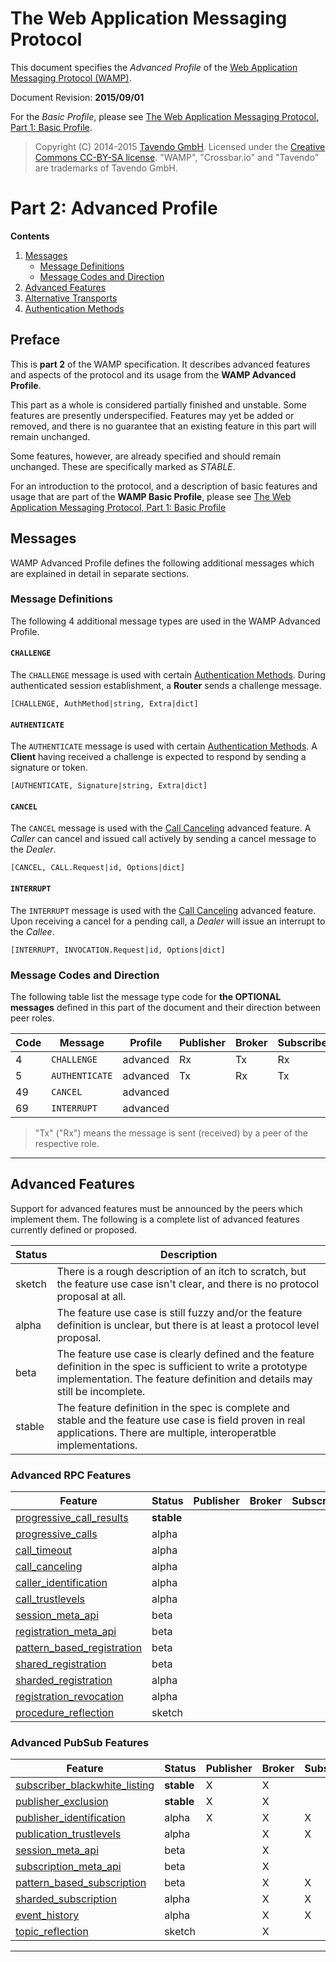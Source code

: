# The Web Application Messaging Protocol

This document specifies the *Advanced Profile* of the [Web Application Messaging Protocol (WAMP)](http://wamp.ws/).

Document Revision: **2015/09/01**

For the *Basic Profile*, please see [The Web Application Messaging Protocol, Part 1: Basic Profile](basic.md).

> Copyright (C) 2014-2015 [Tavendo GmbH](http://www.tavendo.com). Licensed under the [Creative Commons CC-BY-SA license](http://creativecommons.org/licenses/by-sa/3.0/). "WAMP", "Crossbar.io" and "Tavendo" are trademarks of Tavendo GmbH.


# Part 2: Advanced Profile

**Contents**

1. [Messages](#messages)
    * [Message Definitions](#message-definitions)
    * [Message Codes and Direction](#message-codes-and-direction)
2. [Advanced Features](#advanced-features)
3. [Alternative Transports](advanced/transports.md)
4. [Authentication Methods](advanced/authentication.md)


## Preface

This is **part 2** of the WAMP specification. It describes advanced features and aspects of the protocol and its usage from the **WAMP Advanced Profile**.

This part as a whole is considered partially finished and unstable. Some features are presently underspecified. Features may yet be added or removed, and there is no guarantee that an existing feature in this part will remain unchanged.

Some features, however, are already specified and should remain unchanged. These are specifically marked as *STABLE*.

For an introduction to the protocol, and a description of basic features and usage that are part of the **WAMP Basic Profile**, please see [The Web Application Messaging Protocol, Part 1: Basic Profile](basic.md)


## Messages

WAMP Advanced Profile defines the following additional messages which are explained in detail in separate sections.

### Message Definitions

The following 4 additional message types are used in the WAMP Advanced Profile.

#### `CHALLENGE`

The `CHALLENGE` message is used with certain [Authentication Methods](advanced/authentication.md). During authenticated session establishment, a **Router** sends a challenge message.

    [CHALLENGE, AuthMethod|string, Extra|dict]

#### `AUTHENTICATE`

The `AUTHENTICATE` message is used with certain [Authentication Methods](advanced/authentication.md). A **Client** having received a challenge is expected to respond by sending a signature or token.

    [AUTHENTICATE, Signature|string, Extra|dict]

#### `CANCEL`

The `CANCEL` message is used with the [Call Canceling](advanced/call-canceling.md) advanced feature. A *Caller* can cancel and issued call actively by sending a cancel message to the *Dealer*.

    [CANCEL, CALL.Request|id, Options|dict]

#### `INTERRUPT`

The `INTERRUPT` message is used with the [Call Canceling](advanced/call-canceling.md) advanced feature. Upon receiving a cancel for a pending call, a *Dealer* will issue an interrupt to the *Callee*.

    [INTERRUPT, INVOCATION.Request|id, Options|dict]


### Message Codes and Direction

The following table list the message type code for **the OPTIONAL messages** defined in this part of the document and their direction between peer roles.

| Code | Message        |  Profile |  Publisher  |  Broker  |  Subscriber  |  Caller  |  Dealer  |  Callee  |
|------|----------------|----------|-------------|----------|--------------|----------|----------|----------|
|  4   | `CHALLENGE`    | advanced | Rx          | Tx       | Rx           | Rx       | Tx       | Rx       |
|  5   | `AUTHENTICATE` | advanced | Tx          | Rx       | Tx           | Tx       | Rx       | Tx       |
| 49   | `CANCEL`       | advanced |             |          |              | Tx       | Rx       |          |
| 69   | `INTERRUPT`    | advanced |             |          |              |          | Tx       | Rx       |

> "Tx" ("Rx") means the message is sent (received) by a peer of the respective role.

---


## Advanced Features

Support for advanced features must be announced by the peers which implement them. The following is a complete list of advanced features currently defined or proposed.

Status | Description
---|---
sketch | There is a rough description of an itch to scratch, but the feature use case isn't clear, and there is no protocol proposal at all.
alpha | The feature use case is still fuzzy and/or the feature definition is unclear, but there is at least a protocol level proposal.
beta | The feature use case is clearly defined and the feature definition in the spec is sufficient to write a prototype implementation. The feature definition and details may still be incomplete.
stable | The feature definition in the spec is complete and stable and the feature use case is field proven in real applications. There are multiple, interoperatble implementations.

### Advanced RPC Features

| Feature                                                                    |  Status   |  Publisher  |  Broker  |  Subscriber  |  Caller  |  Dealer  |  Callee  |
|----------------------------------------------------------------------------|-----------|-------------|----------|--------------|----------|----------|----------|
| [progressive_call_results](advanced/progressive-call-results.md)           |**stable** |             |          |              | X        | X        | X        |
| [progressive_calls](advanced/progressive-calls.md)                         | alpha     |             |          |              | X        | X        | X        |
| [call_timeout](advanced/call-timeout.md)                                   | alpha     |             |          |              | X        | X        | X        |
| [call_canceling](advanced/call-canceling.md)                               | alpha     |             |          |              | X        | X        | X        |
| [caller_identification](advanced/caller-identification.md)                 | alpha     |             |          |              | X        | X        | X        |
| [call_trustlevels](advanced/call-trustlevels.md)                           | alpha     |             |          |              |          | X        | X        |
| [session_meta_api](advanced/session-meta-api.md)                           | beta      |             |          |              |          | X        |          |
| [registration_meta_api](advanced/registration-meta-api.md)                 | beta      |             |          |              |          | X        |          |
| [pattern_based_registration](advanced/pattern-based-registration.md)       | beta      |             |          |              |          | X        | X        |
| [shared_registration](advanced/shared-registration.md)                     | beta      |             |          |              |          | X        | X        |
| [sharded_registration](advanced/sharded-registration.md)                   | alpha     |             |          |              |          | X        | X        |
| [registration_revocation](advanced/registration-revocation.md)             | alpha     |             |          |              |          | X        | X        |
| [procedure_reflection](advanced/procedure-reflection.md)                   | sketch    |             |          |              |          | X        |          |

### Advanced PubSub Features

| Feature                                                                    |  Status   |  Publisher  |  Broker  |  Subscriber  |  Caller  |  Dealer  |  Callee  |
|----------------------------------------------------------------------------|-----------|-------------|----------|--------------|----------|----------|----------|
| [subscriber_blackwhite_listing](advanced/subscriber-blackwhite-listing.md) |**stable** | X           | X        |              |          |          |          |
| [publisher_exclusion](advanced/publisher-exclusion.md)                     |**stable** | X           | X        |              |          |          |          |
| [publisher_identification](advanced/publisher-identification.md)           | alpha     | X           | X        | X            |          |          |          |
| [publication_trustlevels](advanced/publication-trustlevels.md)             | alpha     |             | X        | X            |          |          |          |
| [session_meta_api](advanced/session-meta-api.md)                           | beta      |             | X        |              |          |          |          |
| [subscription_meta_api](advanced/subscription-meta-api.md)                 | beta      |             | X        |              |          |          |          |
| [pattern_based_subscription](advanced/pattern-based-subscription.md)       | beta      |             | X        | X            |          |          |          |
| [sharded_subscription](advanced/sharded-subscription.md)                   | alpha     |             | X        | X            |          |          |          |
| [event_history](advanced/event-history.md)                                 | alpha     |             | X        | X            |          |          |          |
| [topic_reflection](advanced/topic-reflection.md)                           | sketch    |             | X        |              |          |          |          |

---
